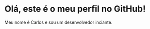 
<html>
    <h1>Olá, este é o meu perfil no GitHub!</h1>
    <p>Meu nome é Carlos e sou um desenvolvedor inciante.</p>
</html>
